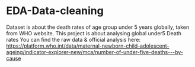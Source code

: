 # EDA-Data-cleaning
Dataset is about the death rates of age group under 5 years globally, taken from WHO website.
This project is about analysing global under5 Death rates
You can find the raw data & official analysis here: https://platform.who.int/data/maternal-newborn-child-adolescent-ageing/indicator-explorer-new/mca/number-of-under-five-deaths---by-cause
